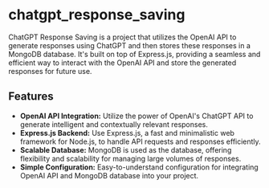 # chatgpt_response_saving

ChatGPT Response Saving is a project that utilizes the OpenAI API to generate responses using ChatGPT and then stores these responses in a MongoDB database. It's built on top of Express.js, providing a seamless and efficient way to interact with the OpenAI API and store the generated responses for future use.

## Features

- **OpenAI API Integration:** Utilize the power of OpenAI's ChatGPT API to generate intelligent and contextually relevant responses.
- **Express.js Backend:** Use Express.js, a fast and minimalistic web framework for Node.js, to handle API requests and responses efficiently.
- **Scalable Database:** MongoDB is used as the database, offering flexibility and scalability for managing large volumes of responses.
- **Simple Configuration:** Easy-to-understand configuration for integrating OpenAI API and MongoDB database into your project.
